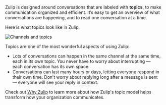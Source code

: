 Zulip is designed around conversations that are labeled with **topics**, to make
communication organized and efficient. It’s easy to get an overview of what
conversations are happening, and to read one conversation at a time.

Here is what topics look like in Zulip.

![Channels and topics](/static/images/help/streams-and-topics.png)

Topics are one of the most wonderful aspects of using Zulip:

* Lots of conversations can happen in the same channel at the same time, each in
  its own topic. You never have to worry about interrupting — each conversation
  has its own space.
* Conversations can last many hours or days, letting everyone respond in their
  own time. Don't worry about replying long after a message is sent —
  everyone will see your reply in context.

Check out [Why Zulip](/why-zulip/) to learn more about how Zulip's topic model
helps transform how your organization communicates.
